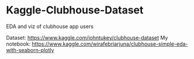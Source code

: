 # Kaggle-Clubhouse-Dataset
EDA and viz of clubhouse app users

Dataset: https://www.kaggle.com/johntukey/clubhouse-dataset
My notebook: https://www.kaggle.com/wirafebriarjuna/clubhouse-simple-eda-with-seaborn-plotly

